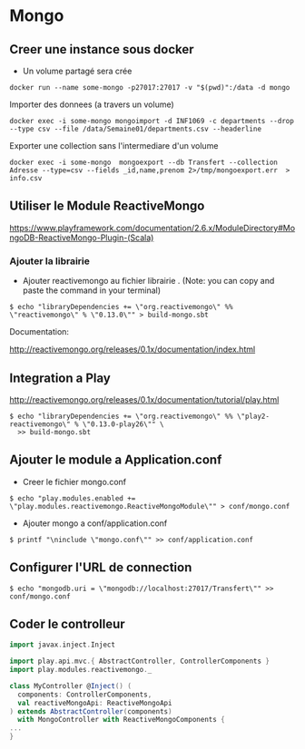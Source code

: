 #  Mongo


## Creer une instance sous docker


* Un volume partagé sera crée

```
docker run --name some-mongo -p27017:27017 -v "$(pwd)":/data -d mongo 
```

Importer des donnees (a travers un volume)

```shell
docker exec -i some-mongo mongoimport -d INF1069 -c departments --drop --type csv --file /data/Semaine01/departments.csv --headerline
```

Exporter une collection sans l'intermediare d'un volume

```
docker exec -i some-mongo  mongoexport --db Transfert --collection Adresse --type=csv --fields _id,name,prenom 2>/tmp/mongoexport.err  > info.csv
```


## Utiliser le Module ReactiveMongo

https://www.playframework.com/documentation/2.6.x/ModuleDirectory#MongoDB-ReactiveMongo-Plugin-(Scala)

### Ajouter la librairie

* Ajouter reactivemongo au fichier librairie . (Note: you can copy and paste the command in your terminal)

```shell
$ echo "libraryDependencies += \"org.reactivemongo\" %% \"reactivemongo\" % \"0.13.0\"" > build-mongo.sbt
```

Documentation:

http://reactivemongo.org/releases/0.1x/documentation/index.html

## Integration a Play

http://reactivemongo.org/releases/0.1x/documentation/tutorial/play.html

```shell
$ echo "libraryDependencies += \"org.reactivemongo\" %% \"play2-reactivemongo\" % \"0.13.0-play26\"" \
  >> build-mongo.sbt
```

## Ajouter le module a Application.conf

* Creer le fichier mongo.conf 

```shell
$ echo "play.modules.enabled += \"play.modules.reactivemongo.ReactiveMongoModule\"" > conf/mongo.conf
```

* Ajouter mongo a conf/application.conf

```
$ printf "\ninclude \"mongo.conf\"" >> conf/application.conf
```

## Configurer l'URL de connection

```
$ echo "mongodb.uri = \"mongodb://localhost:27017/Transfert\"" >> conf/mongo.conf
```

## Coder le controlleur

```scala
import javax.inject.Inject

import play.api.mvc.{ AbstractController, ControllerComponents }
import play.modules.reactivemongo._

class MyController @Inject() (
  components: ControllerComponents,
  val reactiveMongoApi: ReactiveMongoApi
) extends AbstractController(components)
  with MongoController with ReactiveMongoComponents {
...
}
```
